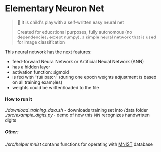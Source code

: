 # Elementary Neuron Net
> 👶 It is child's play with a self-written easy neural net 
>
> Created for educational purposes, fully autonomous (no dependencies; except numpy),
> a simple neural network that is used for image classification
>
This neural network has the next features:
 - feed-forward Neural Network or Artificial Neural Network (ANN) 
 - has a hidden layer
 - activation function: sigmoid
 - is fed with "full batch" (during one epoch weights adjustment is based on all training examples)
 - weights could be written/loaded to the file

#### How to run it
*./download_training_data.sh* - downloads training set into /data folder
*./src/example_digits.py*  - demo of how this NN recognizes handwritten digits

##### Other:
*./src/helper.mnist* contains functions for operating with [MNIST](http://yann.lecun.com/exdb/mnist/) database